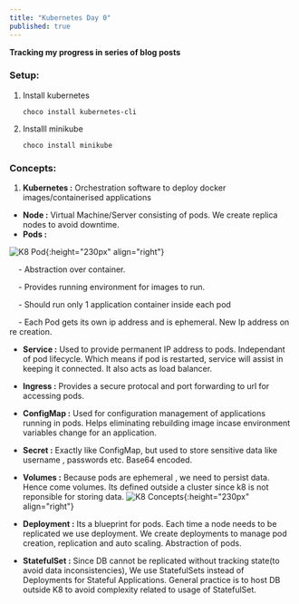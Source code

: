 ```yaml
---
title: "Kubernetes Day 0"
published: true
---
```


**Tracking my progress in series of blog posts**

### Setup: 

1. Install kubernetes 

    `choco install kubernetes-cli`

2. Installl minikube

    `choco install minikube`


### Concepts:
1. **Kubernetes :**  Orchestration software to deploy docker images/containerised applications


  - **Node :** Virtual Machine/Server consisting of pods. We create replica nodes to avoid downtime. 
  - **Pods :**  

![K8 Pod]({{site.url}}/assets/images/kubernetes-0-pods.png){:height="230px" align="right"}

&nbsp; &nbsp; - Abstraction over container. 

&nbsp; &nbsp; - Provides running environment for images to run.

&nbsp; &nbsp; - Should run only 1 application container inside each pod 

&nbsp; &nbsp; - Each Pod gets its own ip address and is ephemeral. New Ip address on re creation.

  - **Service :** Used to provide permanent IP address to pods. Independant of pod lifecycle. Which means if pod is restarted, service will assist in keeping it connected. It also acts as load balancer.

  - **Ingress :** Provides a secure protocal and port forwarding to url for accessing pods. 

  - **ConfigMap :** Used for configuration management of applications running in pods. Helps eliminating rebuilding image incase environment variables change for an application.

  - **Secret :** Exactly like ConfigMap, but used to store sensitive data like username , passwords etc. Base64 encoded.

  - **Volumes :**  Because pods are ephemeral , we need to persist data. Hence come volumes. Its defined outside a cluster since k8 is not reponsible for storing data.
  ![K8 Concepts]({{site.url}}/assets/images/kubernetes-1-concepts.png){:height="230px" align="right"}

  - **Deployment :** Its a blueprint for pods. Each time a node needs to be replicated we use deployment. We create deployments to manage pod creation, replication and auto scaling. Abstraction of pods.

  - **StatefulSet :** Since DB cannot be replicated without tracking state(to avoid data inconsistencies), We use StatefulSets instead of Deployments for Stateful Applications. General practice is to host DB outside K8 to avoid complexity related to usage of StatefulSet.





